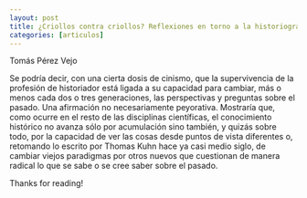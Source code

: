 ```yaml
---
layout: post
title: ¿Criollos contra criollos? Reflexiones en torno a la historiografía de las independencias
categories: [articulos]
---
```


Tomás Pérez Vejo

<!--more-->

Se podría decir, con una cierta dosis de cinismo, que la supervivencia de la profesión de historiador está ligada a su capacidad
para cambiar, más o menos cada dos o tres generaciones, las perspectivas y preguntas sobre el pasado. Una afirmación no necesariamente peyorativa. Mostraría que, como ocurre en el resto de las
disciplinas científicas, el conocimiento histórico no avanza sólo por
acumulación sino también, y quizás sobre todo, por la capacidad de
ver las cosas desde puntos de vista diferentes o, retomando lo escrito por Thomas Kuhn hace ya casi medio siglo, de cambiar viejos
paradigmas por otros nuevos que cuestionan de manera radical lo
que se sabe o se cree saber sobre el pasado.

  
Thanks for reading!